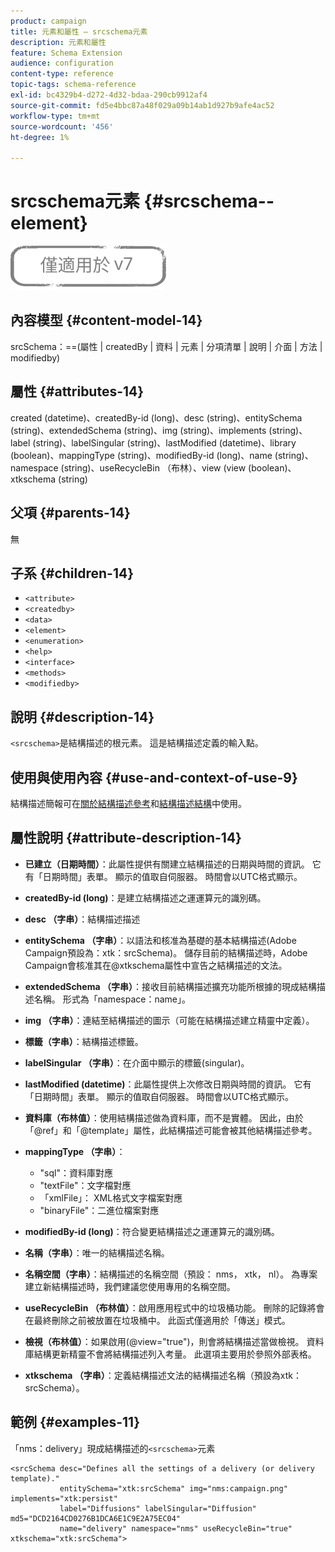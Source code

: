 ```yaml
---
product: campaign
title: 元素和屬性 — srcschema元素
description: 元素和屬性
feature: Schema Extension
audience: configuration
content-type: reference
topic-tags: schema-reference
exl-id: bc4329b4-d272-4d32-bdaa-290cb9912af4
source-git-commit: fd5e4bbc87a48f029a09b14ab1d927b9afe4ac52
workflow-type: tm+mt
source-wordcount: '456'
ht-degree: 1%

---
```


# srcschema元素 {#srcschema--element}

![](../../../assets/v7-only.svg)

## 內容模型 {#content-model-14}

srcSchema：==(屬性 | createdBy | 資料 | 元素 | 分項清單 | 說明 | 介面 | 方法 | modifiedby)

## 屬性 {#attributes-14}

created (datetime)、createdBy-id (long)、desc (string)、entitySchema (string)、extendedSchema (string)、img (string)、implements (string)、label (string)、labelSingular (string)、lastModified (datetime)、library (boolean)、mappingType (string)、modifiedBy-id (long)、name (string)、namespace (string)、useRecycleBin （布林）、view (view (boolean)、xtkschema (string)

## 父項 {#parents-14}

無

## 子系 {#children-14}

* `<attribute>`
* `<createdby>`
* `<data>`
* `<element>`
* `<enumeration>`
* `<help>`
* `<interface>`
* `<methods>`
* `<modifiedby>`

## 說明 {#description-14}

`<srcschema>`是結構描述的根元素。 這是結構描述定義的輸入點。

## 使用與使用內容 {#use-and-context-of-use-9}

結構描述簡報可在[關於結構描述參考](../../../configuration/using/about-schema-reference.md)和[結構描述結構](../../../configuration/using/schema-structure.md)中使用。

## 屬性說明 {#attribute-description-14}

* **已建立（日期時間）**：此屬性提供有關建立結構描述的日期與時間的資訊。 它有「日期時間」表單。 顯示的值取自伺服器。 時間會以UTC格式顯示。
* **createdBy-id (long)**：是建立結構描述之運運算元的識別碼。
* **desc （字串）**：結構描述描述
* **entitySchema （字串）**：以語法和核准為基礎的基本結構描述(Adobe Campaign預設為：xtk：srcSchema)。 儲存目前的結構描述時，Adobe Campaign會核准其在@xtkschema屬性中宣告之結構描述的文法。
* **extendedSchema （字串）**：接收目前結構描述擴充功能所根據的現成結構描述名稱。 形式為「namespace：name」。
* **img （字串）**：連結至結構描述的圖示（可能在結構描述建立精靈中定義）。
* **標籤（字串）**：結構描述標籤。
* **labelSingular （字串）**：在介面中顯示的標籤(singular)。
* **lastModified (datetime)**：此屬性提供上次修改日期與時間的資訊。 它有「日期時間」表單。 顯示的值取自伺服器。 時間會以UTC格式顯示。
* **資料庫（布林值）**：使用結構描述做為資料庫，而不是實體。 因此，由於「@ref」和「@template」屬性，此結構描述可能會被其他結構描述參考。
* **mappingType （字串）**：

   * &quot;sql&quot;：資料庫對應
   * &quot;textFile&quot;：文字檔對應
   * 「xmlFile」： XML格式文字檔案對應
   * &quot;binaryFile&quot;：二進位檔案對應

* **modifiedBy-id (long)**：符合變更結構描述之運運算元的識別碼。
* **名稱（字串）**：唯一的結構描述名稱。
* **名稱空間（字串）**：結構描述的名稱空間（預設： nms， xtk， nl）。 為專案建立新結構描述時，我們建議您使用專用的名稱空間。
* **useRecycleBin （布林值）**：啟用應用程式中的垃圾桶功能。 刪除的記錄將會在最終刪除之前被放置在垃圾桶中。 此函式僅適用於「傳送」模式。
* **檢視（布林值）**：如果啟用(@view=&quot;true&quot;)，則會將結構描述當做檢視。 資料庫結構更新精靈不會將結構描述列入考量。 此選項主要用於參照外部表格。
* **xtkschema （字串）**：定義結構描述文法的結構描述名稱（預設為xtk：srcSchema）。

## 範例 {#examples-11}

「nms：delivery」現成結構描述的`<srcschema>`元素

```
<srcSchema desc="Defines all the settings of a delivery (or delivery template)."  
           entitySchema="xtk:srcSchema" img="nms:campaign.png" implements="xtk:persist" 
           label="Diffusions" labelSingular="Diffusion" md5="DCD2164CD0276B1DCA6E1C9E2A75EC04"
           name="delivery" namespace="nms" useRecycleBin="true" xtkschema="xtk:srcSchema">
```
